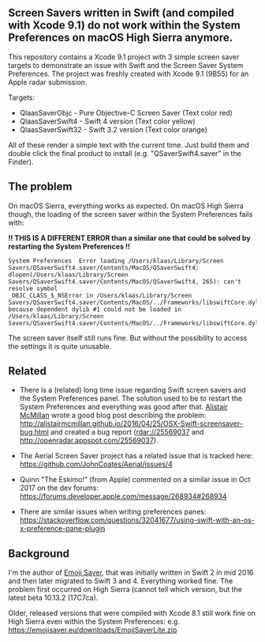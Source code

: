 ## Screen Savers written in Swift (and compiled with Xcode 9.1) do not work within the System Preferences on macOS High Sierra anymore.

This repository contains a Xcode 9.1 project with 3 simple screen saver targets to demonstrate an issue with Swift and the Screen Saver System Preferences. The project was freshly created with Xcode 9.1 (9B55) for an Apple radar submission.

Targets:

* QlaasSaverObjc - Pure Objective-C Screen Saver (Text color red)
* QlaasSaverSwift4 - Swift 4 version (Text color yellow)
* QlaasSaverSwift32 - Swift 3.2 version (Text color orange)

All of these render a simple text with the current time. Just build them and double click the final product to install (e.g. "QSaverSwift4.saver" in the Finder).

## The problem

On macOS Sierra, everything works as expected. On macOS High Sierra though, the loading of the screen saver within the System Preferences fails with:

**‼️ THIS IS A DIFFERENT ERROR than a similar one that could be solved by restarting the System Preferences ‼️**

````
System Preferences	Error loading /Users/klaas/Library/Screen Savers/QSaverSwift4.saver/Contents/MacOS/QSaverSwift4: 
dlopen(/Users/klaas/Library/Screen Savers/QSaverSwift4.saver/Contents/MacOS/QSaverSwift4, 265): can't resolve symbol
_OBJC_CLASS_$_NSError in /Users/klaas/Library/Screen Savers/QSaverSwift4.saver/Contents/MacOS/../Frameworks/libswiftCore.dylib
because dependent dylib #1 could not be loaded in /Users/klaas/Library/Screen Savers/QSaverSwift4.saver/Contents/MacOS/../Frameworks/libswiftCore.dylib
````

The screen saver itself still runs fine. But without the possibility to access the settings it is quite unusable.

## Related 

* There is a (related) long time issue regarding Swift screen savers and the System Preferences panel. The solution used to be to restart the System Preferences and everything was good after that. [Alistair McMillan](https://twitter.com/alistair1975) wrote a good blog post describing the problem: <http://alistairmcmillan.github.io/2016/04/25/OSX-Swift-screensaver-bug.html>
and created a bug report (<rdar://25569037> and <http://openradar.appspot.com/25569037>).

* The Aerial Screen Saver project has a related issue that is tracked here: <https://github.com/JohnCoates/Aerial/issues/4>

* Quinn "The Eskimo!" (from Apple) commented on a similar issue in Oct 2017 on the dev forums: <https://forums.developer.apple.com/message/268934#268934>

* There are similar issues when writing preferences panes: <https://stackoverflow.com/questions/32041677/using-swift-with-an-os-x-preference-pane-plugin>

## Background

I'm the author of [Emoji Saver](https://EmojiSaver.eu), that was initially written in Swift 2 in mid 2016 and then later migrated to Swift 3 and 4. Everything worked fine. The problem first occurred on High Sierra (cannot tell which version, but the latest beta 10.13.2 (17C7ca).

Older, released versions that were compiled with Xcode 8.1 still work fine on High Sierra even within the System Preferences: e.g. <https://emojisaver.eu/downloads/EmojiSaverLite.zip>

